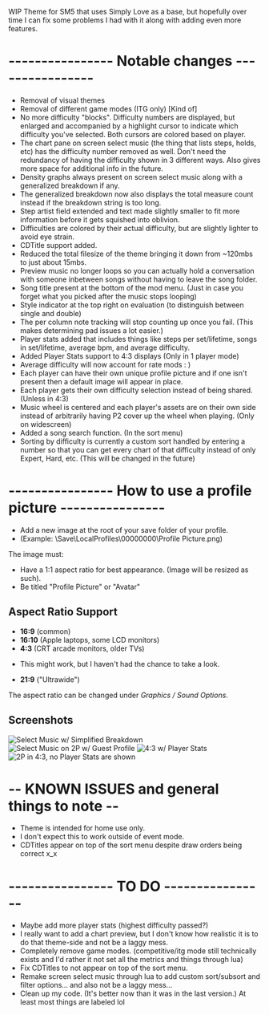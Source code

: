 WIP Theme for SM5 that uses Simply Love as a base, but hopefully over time I can fix some problems I had with it along with adding even more features.

# ---------------- Notable changes ----------------

- Removal of visual themes
- Removal of different game modes (ITG only) [Kind of]
- No more difficulty "blocks". Difficulty numbers are displayed, but enlarged and accompanied by a highlight cursor to indicate which difficulty you've selected. Both cursors are colored based on player.
- The chart pane on screen select music (the thing that lists steps, holds, etc) has the difficulty number removed as well. Don't need the redundancy of having the difficulty shown in 3 different ways. Also gives more space for additional info in the future.
- Density graphs always present on screen select music along with a generalized breakdown if any.
- The generalized breakdown now also displays the total measure count instead if the breakdown string is too long.
- Step artist field extended and text made slightly smaller to fit more information before it gets squished into oblivion.
- Difficulties are colored by their actual difficulty, but are slightly lighter to avoid eye strain.
- CDTitle support added.
- Reduced the total filesize of the theme bringing it down from ~120mbs to just about 15mbs.
- Preview music no longer loops so you can actually hold a conversation with someone inbetween songs without having to leave the song folder.
- Song title present at the bottom of the mod menu. (Just in case you forget what you picked after the music stops looping)
- Style indicator at the top right on evaluation (to distinguish between single and double)
- The per column note tracking will stop counting up once you fail. (This makes determining pad issues a lot easier.)
- Player stats added that includes things like steps per set/lifetime, songs in set/lifetime, average bpm, and average difficulty.
- Added Player Stats support to 4:3 displays (Only in 1 player mode)
- Average difficulty will now account for rate mods : )
- Each player can have their own unique profile picture and if one isn't present then a default image will appear in place.
- Each player gets their own difficulty selection instead of being shared. (Unless in 4:3)
- Music wheel is centered and each player's assets are on their own side instead of arbitrarily having P2 cover up the wheel when playing. (Only on widescreen)
- Added a song search function. (In the sort menu)
- Sorting by difficulty is currently a custom sort handled by entering a number so that you can get every chart of that difficulty instead of only Expert, Hard, etc. (This will be changed in the future)

# ---------------- How to use a profile picture ----------------

- Add a new image at the root of your save folder of your profile.
- (Example: \Save\LocalProfiles\00000000\Profile Picture.png)

The image must:
- Have a 1:1 aspect ratio for best appearance. (Image will be resized as such).
- Be titled "Profile Picture" or "Avatar"

## Aspect Ratio Support

  * <strong>16:9</strong> (common)
  * <strong>16:10</strong> (Apple laptops, some LCD monitors)
  * <strong>4:3</strong> (CRT arcade monitors, older TVs)

 - This might work, but I haven't had the chance to take a look.
  * <strong>21:9</strong> ("Ultrawide")

The aspect ratio can be changed under *Graphics / Sound Options*.

## Screenshots
![Select Music w/ Simplified Breakdown](https://i.imgur.com/uvBeh6u.png)
![Select Music on 2P w/ Guest Profile](https://i.imgur.com/2vOx8MP.png)
![4:3 w/ Player Stats](https://i.imgur.com/jER3Oqo.png)
![2P in 4:3, no Player Stats are shown](https://i.imgur.com/07HFW5f.png)


# -- KNOWN ISSUES and general things to note --
- Theme is intended for home use only.
- I don't expect this to work outside of event mode.
- CDTitles appear on top of the sort menu despite draw orders being correct x_x

# ---------------- TO DO ----------------
- Maybe add more player stats (highest difficulty passed?)
- I really want to add a chart preview, but I don't know how realistic it is to do that theme-side and not be a laggy mess.
- Completely remove game modes. (competitive/itg mode still technically exists and I'd rather it not set all the metrics and things through lua)
- Fix CDTitles to not appear on top of the sort menu.
- Remake screen select music through lua to add custom sort/subsort and filter options... and also not be a laggy mess...
- Clean up my code. (It's better now than it was in the last version.) At least most things are labeled lol
